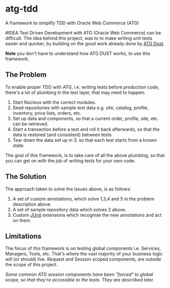 atg-tdd
=======

A framework to simplify TDD with Oracle Web Commerce (ATG)

#IDEA
Test Driven Development with ATG (Oracle Web Commerce) can be difficult. The idea behind this project, was to to make writing unit tests easier and quicker, by building on the good work already done by [ATG Dust](http://atgdust.sourceforge.net/project-info.html).

**Note** you don't have to understand how ATG DUST works, to use this framework. 

## The Problem
To enable proper TDD with ATG, i.e. writing tests before production code, there's a lot of plumbing in the test layer, that may need to happen:

1. Start Nucleus with the correct modules.
2. Seed repositories with sample test data e.g. site, catalog, profile, inventory, price lists, orders, etc.
3. Set up data and components, so that a current order, profile, site, etc. can be retrieved.
4. Start a transaction before a test and roll it back afterwards, so that the data is restored (and consistent) between tests
5. Tear down the data set up in 3. so that each test starts from a known state.

The goal of this framework, is to take care of all the above plumbing, so that you can get on with the job of writing tests for your own code.

## The Solution
The approach taken to solve the issues above, is as follows:

1. A set of custom annotations, which solve 1,3,4 and 5 in the problem description above
2. A set of sample repository data which solves 2 above.
3. Custom [JUnit](https://github.com/junit-team/junit) extensions which recognise the new annotations and act on them.

## Limitations
The focus of this framework is on testing global components i.e. Services, Managers, Tools, etc. That's where the vast majority of your business logic will (or should) live. Request and Session scoped components, are outside the scope of this project.

*Some common ATG session components have been "forced" to global scope, so that they're accessible to the tests. They are described later.*








